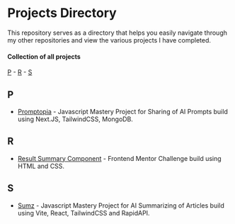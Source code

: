 # Projects Directory
This repository serves as a directory that helps you easily navigate through my other repositories and view the various projects I have completed.

#### Collection of all projects 

[P](#p) - [R](#r) - [S](#s)


## P <a id="p"></a>
- <a href="https://github.com/Parth3716/promptopia-jsm">Promptopia<a/> - Javascript Mastery Project for Sharing of AI Prompts build using Next.JS, TailwindCSS, MongoDB.

## R <a id="r"></a>
- <a href="https://github.com/Parth3716/results-summary-component-frontendmentor">Result Summary Component<a/> - Frontend Mentor Challenge build using HTML and CSS.

## S <a id="s"></a>
- <a href="https://github.com/Parth3716/sumz-jsm">Sumz<a/> - Javascript Mastery Project for AI Summarizing of Articles build using Vite, React, TailwindCSS and RapidAPI.
